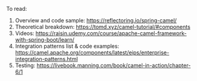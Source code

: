 To read:
1) Overview and code sample: https://reflectoring.io/spring-camel/
2) Theoretical breakdown: https://tomd.xyz/camel-tutorial/#components
3) Videos: https://raisin.udemy.com/course/apache-camel-framework-with-spring-boot/learn/
4) Integration patterns list & code examples: https://camel.apache.org/components/latest/eips/enterprise-integration-patterns.html
5) Testing: https://livebook.manning.com/book/camel-in-action/chapter-6/1